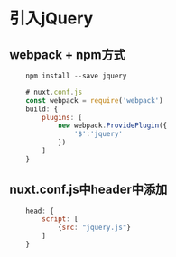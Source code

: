 # 引入jQuery

## webpack + npm方式
```javascript
    npm install --save jquery

    # nuxt.conf.js
    const webpack = require('webpack')
    build: {
        plugins: [
            new webpack.ProvidePlugin({
                '$':'jquery'
            })
        ]
    }
```

## nuxt.conf.js中header中添加
```javascript
    head: {
        script: [
            {src: "jquery.js"}
        ]
    }
```